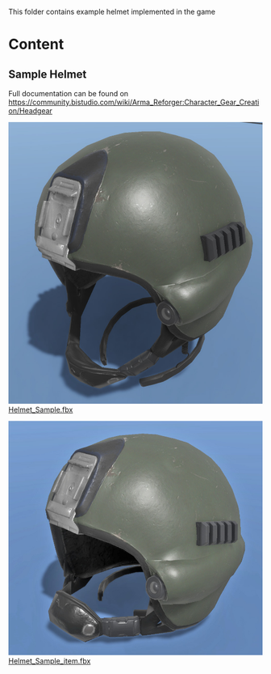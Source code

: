 This folder contains example helmet implemented in the game
# Content

## Sample Helmet

Full documentation can be found on
https://community.bistudio.com/wiki/Arma_Reforger:Character_Gear_Creation/Headgear

 ![](documentation/example_headgear.jpg)
[Helmet_Sample.fbx](https://github.com/BohemiaInteractive/Arma-Reforger-Samples/blob/main/SampleMod_NewCharacter/Assets/Characters/HeadGear/Helmet_Sample/Helmet_Sample.fbx "Helmet_Sample.fbx")

![](documentation/example_headgear_item.jpg)
[Helmet_Sample_item.fbx](https://github.com/BohemiaInteractive/Arma-Reforger-Samples/blob/main/SampleMod_NewCharacter/Assets/Characters/HeadGear/Helmet_Sample/Helmet_Sample_item.fbx "Helmet_Sample_item.fbx")


